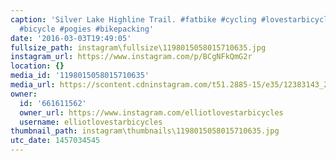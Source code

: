 ```yaml
---
caption: 'Silver Lake Highline Trail. #fatbike #cycling #lovestarbicyclebags #bikewinter
  #bicycle #pogies #bikepacking'
date: '2016-03-03T19:49:05'
fullsize_path: instagram\fullsize\1198015058015710635.jpg
instagram_url: https://www.instagram.com/p/BCgNFkQmG2r
location: {}
media_id: '1198015058015710635'
media_url: https://scontent.cdninstagram.com/t51.2885-15/e35/12383143_237020786636946_334135432_n.jpg?ig_cache_key=MTE5ODAxNTA1ODAxNTcxMDYzNQ%3D%3D.2
owner:
  id: '661611562'
  owner_url: https://www.instagram.com/elliotlovestarbicycles
  username: elliotlovestarbicycles
thumbnail_path: instagram\thumbnails\1198015058015710635.jpg
utc_date: 1457034545
---
```

